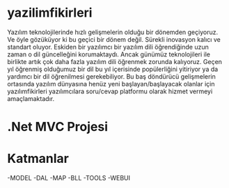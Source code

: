 # yazilimfikirleri
Yazılım teknolojilerinde hızlı gelişmelerin olduğu bir dönemden geçiyoruz. Ve öyle gözüküyor ki bu geçici bir dönem değil. Sürekli inovasyon kalıcı ve standart oluyor. Eskiden bir yazılımcı bir yazılım dili öğrendiğinde uzun zaman o dil güncelleğini korumaktaydı. Ancak günümüz teknolojileri ile birlikte artık çok daha fazla yazılım dili öğrenmek zorunda kalıyoruz. Geçen yıl öğrenmiş olduğumuz bir dil bu yıl içerisinde popülerliğini yitiriyor ya da yardımcı bir dil öğrenilmesi gerekebiliyor. Bu baş döndürücü gelişmelerin ortasında yazılım dünyasına henüz yeni başlayan/başlayacak olanlar için yazılımfikirleri yazılımcılara soru/cevap platformu olarak hizmet vermeyi amaçlamaktadır.

# .Net MVC Projesi


# Katmanlar
  -MODEL
  -DAL
  -MAP
  -BLL
  -TOOLS
  -WEBUI

